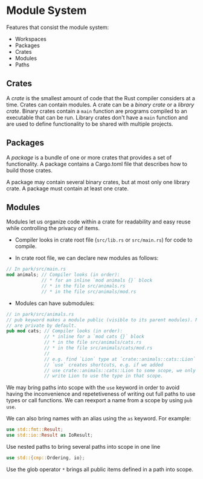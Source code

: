 # Module System

Features that consist the module system:

* Workspaces
* Packages
* Crates
* Modules
* Paths

## Crates

A *crate* is the smallest amount of code that the Rust compiler considers at a
time. Crates can contain modules. A crate can be a *binary crate* or a *library
crate*. Binary crates contain a `main` function are programs compiled to an 
executable that can be run. Library crates don't have a `main` function and 
are used to define functionality to be shared with multiple projects.

## Packages

A *package* is a bundle of one or more crates that provides a set of 
functionality. A package contains a Cargo.toml file that describes how to build
those crates. 

A package may contain several binary crates, but at most only one library crate.
A package must contain at least one crate.

## Modules

Modules let us organize code within a crate for readability and easy reuse while
controlling the privacy of items.

* Compiler looks in crate root file (`src/lib.rs` or `src/main.rs`) for code to
  compile.

* In crate root file, we can declare new modules as follows:

```rust
// In park/src/main.rs
mod animals; // Compiler looks (in order):
             // * for an inline `mod animals {}` block
             // * in the file src/animals.rs
             // * in the file src/animals/mod.rs
```

* Modules can have submodules:

```rust
// in park/src/animals.rs
// pub keyword makes a module public (visible to its parent modules). Modules
// are private by default.
pub mod cats; // Compiler looks (in order):
              // * inline for a `mod cats {}` block
              // * in the file src/animals/cats.rs
              // * in the file src/animals/cats/mod.rs
              //
              // e.g. find `Lion` type at `crate::animals::cats::Lion`
              // `use` creates shortcuts, e.g. if we added
              // use crate::animals::cats::Lion to some scope, we only need to 
              // write Lion to use the type in that scope.
```

We may bring paths into scope with the `use` keyword in order to avoid having
the inconvenience and repetetiveness of writing out full paths to use types or
call functions. We can reexport a name from a scope by using `pub use`.

We can also bring names with an alias using the `as` keyword. For example:

```rust
use std::fmt::Result;
use std::io::Result as IoResult;
```

Use nested paths to bring several paths into scope in one line

```rust
use std::{cmp::Ordering, io};
```

Use the glob operator `*` brings all public items defined in a path into scope.